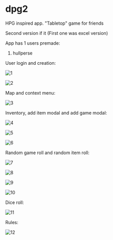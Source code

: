 # dpg2
HPG inspired app. "Tabletop" game for friends

Second version if it (First one was excel version)

App has 1 users premade:
1. hullperse

User login and creation:

![1](https://github.com/HullPerse/dpg2/assets/35864804/f75a2640-219e-43c1-860c-c52e538db8c9)


![2](https://github.com/HullPerse/dpg2/assets/35864804/023a9d47-b4d5-4265-935e-30e0919bf40c)


Map and context menu:

![3](https://github.com/HullPerse/dpg2/assets/35864804/eef99f18-71f5-4e3f-b2c2-e2f787b6e7d5)



Inventory, add item modal and add game modal:

![4](https://github.com/HullPerse/dpg2/assets/35864804/36c922eb-74b6-4472-b46e-a92478c1ab8b)

![5](https://github.com/HullPerse/dpg2/assets/35864804/4d7fe17a-6d04-4346-a7de-b4ebc6a2383a)

![6](https://github.com/HullPerse/dpg2/assets/35864804/d2866e5f-8f87-4e0e-882f-e1a98dea2b49)


Random game roll and random item roll:

![7](https://github.com/HullPerse/dpg2/assets/35864804/9a2cf1f8-d205-4d27-bab7-78105f3bb1f3)

![8](https://github.com/HullPerse/dpg2/assets/35864804/3eb43f3e-1585-423a-a9fb-092166dab76d)


![9](https://github.com/HullPerse/dpg2/assets/35864804/8bcf7de8-b085-417f-a462-0a227ff20ab0)

![10](https://github.com/HullPerse/dpg2/assets/35864804/7b93aa82-f70a-4381-ac03-c2fa1ef2ddd3)


Dice roll:

![11](https://github.com/HullPerse/dpg2/assets/35864804/0414d21b-a49c-4b4c-bdd0-81f5cbb8b3df)


Rules: 

![12](https://github.com/HullPerse/dpg2/assets/35864804/7d6dd0e6-7d03-40b6-97e0-3a70b95a8834)


